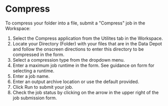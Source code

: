 # Compress

To compress your folder into a file, submit a "Compress" job in the Workspace:

1. Select the Compress application from the Utilites tab in the Workspace.
1. Locate your Directory (Folder) with your files that are in the Data Depot and follow the onscreen directions to enter this directory to be compressed in the form.
1. Select a compression type from the dropdown menu.
1. Enter a maximum job runtime in the form. See guidance on form for selecting a runtime.
1. Enter a job name.
1. Enter an output archive location or use the default provided.
1. Click Run to submit your job.
1. Check the job status by clicking on the arrow in the upper right of the job submission form.
